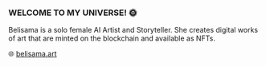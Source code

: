 ### WELCOME TO MY UNIVERSE! 🌞

Belisama is a solo female AI Artist and Storyteller. She creates digital works of art that are minted on the blockchain and available as NFTs.

🌐 [belisama.art](https://www.belisama.art/)

<!--
**belisama/Belisama** is a ✨ _special_ ✨ repository because its `README.md` (this file) appears on your GitHub profile.

Here are some ideas to get you started:

- 🔭 I’m currently working on ...
- 🌱 I’m currently learning ...
- 👯 I’m looking to collaborate on ...
- 🤔 I’m looking for help with ...
- 💬 Ask me about ...
- 📫 How to reach me: ...
- 😄 Pronouns: ...
- ⚡ Fun fact: ...
-->
